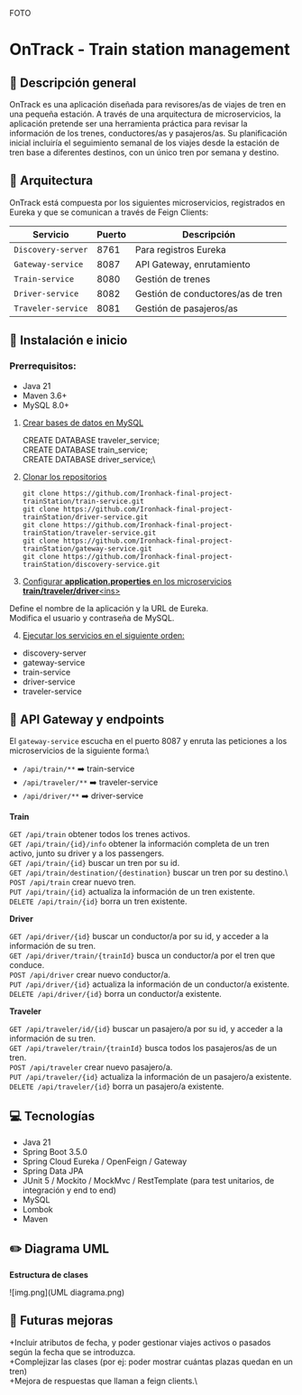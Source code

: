 FOTO

#  OnTrack - Train station management 
## 🚆 Descripción general

OnTrack es una aplicación diseñada para revisores/as de viajes de tren en una 
pequeña estación. A través de una arquitectura de microservicios, la aplicación 
pretende ser una herramienta práctica para revisar la información de los trenes, 
conductores/as y pasajeros/as. Su planificación inicial incluiría el seguimiento semanal de los viajes desde la estación de tren base a diferentes destinos, con un único tren por semana y destino.

## 📑 Arquitectura

OnTrack está compuesta por los siguientes microservicios, registrados en Eureka y que se 
comunican a través de Feign Clients:

| **Servicio**     | **Puerto** | **Descripción**                   |
|------------------|------------|-----------------------------------|
| `Discovery-server` | 8761       | Para registros Eureka             |
| `Gateway-service`  | 8087       | API Gateway, enrutamiento         |
| `Train-service`    | 8080       | Gestión de trenes                 |
| `Driver-service`   | 8082       | Gestión de conductores/as de tren |
| `Traveler-service` | 8081       | Gestión de pasajeros/as           |

## 🏃 Instalación e inicio

### Prerrequisitos: 
+ Java 21
+ Maven 3.6+
+ MySQL 8.0+

1. <ins>Crear bases de datos en MySQL<ins>  

   
   CREATE DATABASE traveler_service;\
   CREATE DATABASE train_service;\
   CREATE DATABASE driver_service;\


2. <ins>Clonar los repositorios<ins>


   `git clone https://github.com/Ironhack-final-project-trainStation/train-service.git` \
   `git clone https://github.com/Ironhack-final-project-trainStation/driver-service.git` \
   `git clone https://github.com/Ironhack-final-project-trainStation/traveler-service.git` \
   `git clone https://github.com/Ironhack-final-project-trainStation/gateway-service.git` \
   `git clone https://github.com/Ironhack-final-project-trainStation/discovery-service.git` 


3. <ins>Configurar **application.properties** en los microservicios **train/traveler/driver**\<ins>


Define el nombre de la aplicación y la URL de Eureka.\
Modifica el usuario y contraseña de MySQL.


4. <ins>Ejecutar los servicios en el siguiente orden:<ins>


+ discovery-server
+ gateway-service
+ train-service
+ driver-service
+ traveler-service

## 🚦 API Gateway y endpoints

El `gateway-service` escucha en el puerto 8087 y enruta las peticiones a los microservicios de la siguiente forma:\
+ `/api/train/**` ➡️ train-service
+ `/api/traveler/**` ➡️ traveler-service
+ `/api/driver/**` ➡️ driver-service

**Train**

`GET /api/train` obtener todos los trenes activos.\
`GET /api/train/{id}/info` obtener la información completa de un tren activo, junto su driver y a los passengers.\
`GET /api/train/{id}` buscar un tren por su id.\
`GET /api/train/destination/{destination}` buscar un tren por su destino.\ 
`POST /api/train` crear nuevo tren.\
`PUT /api/train/{id}` actualiza la información de un tren existente.\
`DELETE /api/train/{id}` borra un tren existente.

**Driver**

`GET /api/driver/{id}` buscar un conductor/a por su id, y acceder a la información de su tren.\
`GET /api/driver/train/{trainId}` busca un conductor/a por el tren que conduce.\
`POST /api/driver` crear nuevo conductor/a.\
`PUT /api/driver/{id}` actualiza la información de un conductor/a existente.\
`DELETE /api/driver/{id}` borra un conductor/a existente.

**Traveler**

`GET /api/traveler/id/{id}` buscar un pasajero/a por su id, y acceder a la información de su tren.\
`GET /api/traveler/train/{trainId}` busca todos los pasajeros/as de un tren.\
`POST /api/traveler` crear nuevo pasajero/a.\
`PUT /api/traveler/{id}` actualiza la información de un pasajero/a existente.\
`DELETE /api/traveler/{id}` borra un pasajero/a existente.

## 💻 Tecnologías

+ Java 21
+ Spring Boot 3.5.0
+ Spring Cloud Eureka / OpenFeign / Gateway
+ Spring Data JPA
+ JUnit 5 / Mockito / MockMvc / RestTemplate (para test unitarios, de integración y end to end)
+ MySQL
+ Lombok
+ Maven

## ✏️ Diagrama UML
**Estructura de clases**

![img.png](UML diagrama.png)

## 🌟 Futuras mejoras

+Incluir atributos de fecha, y poder gestionar viajes activos o pasados según la fecha que se introduzca.\
+Complejizar las clases (por ej: poder mostrar cuántas plazas quedan en un tren)\
+Mejora de respuestas que llaman a feign clients.\


<!--

**Here are some ideas to get you started:**

🙋‍♀️ A short introduction - what is your organization all about?
🌈 Contribution guidelines - how can the community get involved?
👩‍💻 Useful resources - where can the community find your docs? Is there anything else the community should know?
🍿 Fun facts - what does your team eat for breakfast?
🧙 Remember, you can do mighty things with the power of [Markdown](https://docs.github.com/github/writing-on-github/getting-started-with-writing-and-formatting-on-github/basic-writing-and-formatting-syntax)
-->
